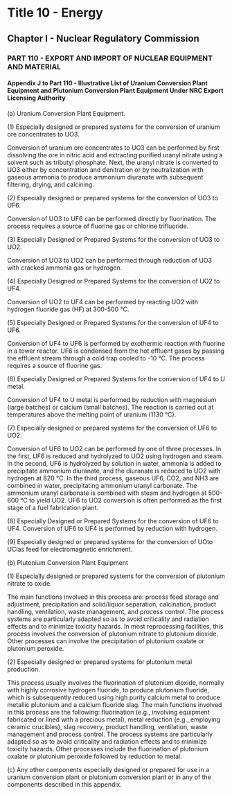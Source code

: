 
# Title 10 - Energy
## Chapter I - Nuclear Regulatory Commission
### PART 110 - EXPORT AND IMPORT OF NUCLEAR EQUIPMENT AND MATERIAL
#### Appendix J to Part 110 - Illustrative List of Uranium Conversion Plant Equipment and Plutonium Conversion Plant Equipment Under NRC Export Licensing Authority

(a) Uranium Conversion Plant Equipment.

(1) Especially designed or prepared systems for the conversion of uranium ore concentrates to UO3.

Conversion of uranium ore concentrates to UO3 can be performed by first dissolving the ore in nitric acid and extracting purified uranyl nitrate using a solvent such as tributyl phosphate. Next, the uranyl nitrate is converted to UO3 either by concentration and denitration or by neutralization with gaseous ammonia to produce ammonium diuranate with subsequent filtering, drying, and calcining.

(2) Especially designed or prepared systems for the conversion of UO3 to UF6.

Conversion of UO3 to UF6 can be performed directly by fluorination. The process requires a source of fluorine gas or chlorine trifluoride.

(3) Especially Designed or Prepared Systems for the conversion of UO3 to UO2.

Conversion of UO3 to UO2 can be performed through reduction of UO3 with cracked ammonia gas or hydrogen.

(4) Especially Designed or Prepared Systems for the conversion of UO2 to UF4.

Conversion of UO2 to UF4 can be performed by reacting UO2 with hydrogen fluoride gas (HF) at 300-500 &#xB0;C.

(5) Especially Designed or Prepared Systems for the conversion of UF4 to UF6.

Conversion of UF4 to UF6 is performed by exothermic reaction with fluorine in a tower reactor. UF6 is condensed from the hot effluent gases by passing the effluent stream through a cold trap cooled to -10 &#xB0;C. The process requires a source of fluorine gas.

(6) Especially Designed or Prepared Systems for the conversion of UF4 to U metal.

Conversion of UF4 to U metal is performed by reduction with magnesium (large batches) or calcium (small batches). The reaction is carried out at temperatures above the melting point of uranium (1130 &#xB0;C).

(7) Especially designed or prepared systems for the conversion of UF6 to UO2.

Conversion of UF6 to UO2 can be performed by one of three processes. In the first, UF6 is reduced and hydrolyzed to UO2 using hydrogen and steam. In the second, UF6 is hydrolyzed by solution in water, ammonia is added to precipitate ammonium diuranate, and the diuranate is reduced to UO2 with hydrogen at 820 &#xB0;C. In the third process, gaseous UF6, CO2, and NH3 are combined in water, precipitating ammonium uranyl carbonate. The ammonium uranyl carbonate is combined with steam and hydrogen at 500-600 &#xB0;C to yield UO2. UF6 to UO2 conversion is often performed as the first stage of a fuel fabrication plant.

(8) Especially Designed or Prepared Systems for the conversion of UF6 to UF4. Conversion of UF6 to UF4 is performed by reduction with hydrogen.

(9) Especially designed or prepared systems for the conversion of UOto UClas feed for electromagnetic enrichment.

(b) Plutonium Conversion Plant Equipment

(1) Especially designed or prepared systems for the conversion of plutonium nitrate to oxide.

The main functions involved in this process are: process feed storage and adjustment, precipitation and solid/liquor separation, calcination, product handling, ventilation, waste management, and process control. The process systems are particularly adapted so as to avoid criticality and radiation effects and to minimize toxicity hazards. In most reprocessing facilities, this process involves the conversion of plutonium nitrate to plutonium dioxide. Other processes can involve the precipitation of plutonium oxalate or plutonium peroxide.

(2) Especially designed or prepared systems for plutonium metal production.

This process usually involves the fluorination of plutonium dioxide, normally with highly corrosive hydrogen fluoride, to produce plutonium fluoride, which is subsequently reduced using high purity calcium metal to produce metallic plutonium and a calcium fluoride slag. The main functions involved in this process are the following: fluorination (e.g., involving equipment fabricated or lined with a precious metal), metal reduction (e.g., employing ceramic crucibles), slag recovery, product handling, ventilation, waste management and process control. The process systems are particularly adapted so as to avoid criticality and radiation effects and to minimize toxicity hazards. Other processes include the fluorination of plutonium oxalate or plutonium peroxide followed by reduction to metal.

(c) Any other components especially designed or prepared for use in a uranium conversion plant or plutonium conversion plant or in any of the components described in this appendix.
